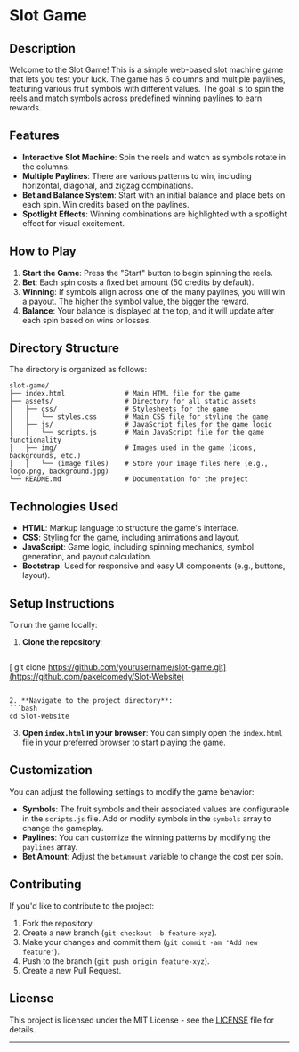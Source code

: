 # Slot Game

## Description

Welcome to the Slot Game! This is a simple web-based slot machine game that lets you test your luck. The game has 6 columns and multiple paylines, featuring various fruit symbols with different values. The goal is to spin the reels and match symbols across predefined winning paylines to earn rewards.

## Features

- **Interactive Slot Machine**: Spin the reels and watch as symbols rotate in the columns.
- **Multiple Paylines**: There are various patterns to win, including horizontal, diagonal, and zigzag combinations.
- **Bet and Balance System**: Start with an initial balance and place bets on each spin. Win credits based on the paylines.
- **Spotlight Effects**: Winning combinations are highlighted with a spotlight effect for visual excitement.

## How to Play

1. **Start the Game**: Press the "Start" button to begin spinning the reels.
2. **Bet**: Each spin costs a fixed bet amount (50 credits by default).
3. **Winning**: If symbols align across one of the many paylines, you will win a payout. The higher the symbol value, the bigger the reward.
4. **Balance**: Your balance is displayed at the top, and it will update after each spin based on wins or losses.

## Directory Structure

The directory is organized as follows:

```
slot-game/
├── index.html               # Main HTML file for the game
├── assets/                  # Directory for all static assets
│   ├── css/                 # Stylesheets for the game
│   │   └── styles.css       # Main CSS file for styling the game
│   ├── js/                  # JavaScript files for the game logic
│   │   └── scripts.js       # Main JavaScript file for the game functionality
│   ├── img/                 # Images used in the game (icons, backgrounds, etc.)
│   │   └── (image files)    # Store your image files here (e.g., logo.png, background.jpg)
└── README.md                # Documentation for the project
```

## Technologies Used

- **HTML**: Markup language to structure the game's interface.
- **CSS**: Styling for the game, including animations and layout.
- **JavaScript**: Game logic, including spinning mechanics, symbol generation, and payout calculation.
- **Bootstrap**: Used for responsive and easy UI components (e.g., buttons, layout).

## Setup Instructions

To run the game locally:

1. **Clone the repository**:
   ```bash
[   git clone https://github.com/yourusername/slot-game.git](https://github.com/pakelcomedy/Slot-Website)
   ```
   
2. **Navigate to the project directory**:
   ```bash
   cd Slot-Website
   ```

3. **Open `index.html` in your browser**:
   You can simply open the `index.html` file in your preferred browser to start playing the game.

## Customization

You can adjust the following settings to modify the game behavior:

- **Symbols**: The fruit symbols and their associated values are configurable in the `scripts.js` file. Add or modify symbols in the `symbols` array to change the gameplay.
- **Paylines**: You can customize the winning patterns by modifying the `paylines` array.
- **Bet Amount**: Adjust the `betAmount` variable to change the cost per spin.

## Contributing

If you'd like to contribute to the project:

1. Fork the repository.
2. Create a new branch (`git checkout -b feature-xyz`).
3. Make your changes and commit them (`git commit -am 'Add new feature'`).
4. Push to the branch (`git push origin feature-xyz`).
5. Create a new Pull Request.

## License

This project is licensed under the MIT License - see the [LICENSE](LICENSE) file for details.

---
